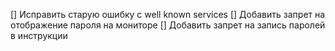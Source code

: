 [] Исправить старую ошибку с well known services
[] Добавить запрет на отображение пароля на мониторе
[] Добавить запрет на запись паролей в инструкции
